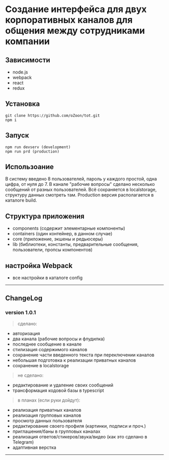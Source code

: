 # Создание интерфейса для двух корпоративных каналов для общения между сотрудниками компании

## Зависимости

* node.js
* webpack
* react
* redux

## Установка

```
git clone https://github.com/oZoon/tot.git
npm i
```

## Запуск
```
npm run devserv (development)
npm run prd (production)
```

## Использоание
В систему введено 8 пользователей, пароль у каждого простой, одна цифра, от нуля до 7.
В канале "рабочие вопросы" сделано несколько сообщений от разных пользователей.
Всё сохраняется в localstorage, структуру данных смотреть там.
Production версия располагается в каталоге build.

## Структура приложения
- components (содержит элементарные компоненты)
- containers (один контейнер, в данном случае)
- core (приложение, экшены и редьюсеры)
- lib (библиотеки, константы, предварительные сообщения, пользователи, пропсы компонентов)

## настройка Webpack
- все настройки в каталоге config

---

## ChangeLog

### version 1.0.1

> сделано:
- авторизация
- два канала (рабочие вопросы и флудилка)
- последнее сообщение в канале
- стилизация содержимого каналов
- сохранение части введенного текста при переключении каналов
- небольшая подготовка к реализации приватных каналов
- сохранение в localstorage


> не сделано:
- редактирование и удаление своих сообщений
- трансформация кодовой базы в typescript


> в планах (если руки дойдут):
- реализация приватных каналов
- реализация групповых каналов
- просмотр данных пользователя
- редактирование своего профиля (картинки, подписи и проч.)
- приглашения/баны в групповых каналах
- реализация ответов/стикеров/звука/видео (как это сделано в Telegram)
- адаптивная верстка

---
